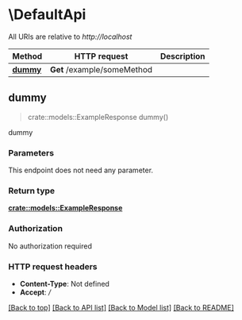 # \DefaultApi

All URIs are relative to *http://localhost*

Method | HTTP request | Description
------------- | ------------- | -------------
[**dummy**](DefaultApi.md#dummy) | **Get** /example/someMethod | 



## dummy

> crate::models::ExampleResponse dummy()


dummy

### Parameters

This endpoint does not need any parameter.

### Return type

[**crate::models::ExampleResponse**](ExampleResponse.md)

### Authorization

No authorization required

### HTTP request headers

- **Content-Type**: Not defined
- **Accept**: */*

[[Back to top]](#) [[Back to API list]](../README.md#documentation-for-api-endpoints) [[Back to Model list]](../README.md#documentation-for-models) [[Back to README]](../README.md)

